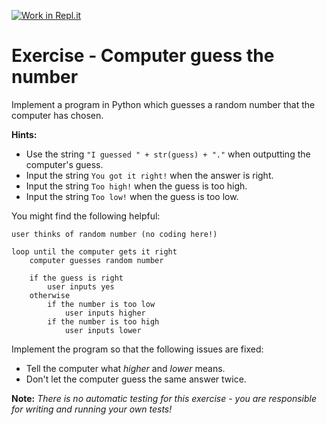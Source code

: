 [![Work in Repl.it](https://classroom.github.com/assets/work-in-replit-14baed9a392b3a25080506f3b7b6d57f295ec2978f6f33ec97e36a161684cbe9.svg)](https://classroom.github.com/online_ide?assignment_repo_id=2784549&assignment_repo_type=AssignmentRepo)
# Exercise - Computer guess the number

Implement a program in Python which guesses a random number that the computer has chosen.

**Hints:**

- Use the string `"I guessed " + str(guess) + "."` when outputting the computer's guess.
- Input the string `You got it right!` when the answer is right.
- Input the string `Too high!` when the guess is too high.
- Input the string `Too low!` when the guess is too low.

You might find the following helpful:

```plaintext
user thinks of random number (no coding here!)

loop until the computer gets it right
    computer guesses random number

    if the guess is right
        user inputs yes
    otherwise
        if the number is too low
            user inputs higher
        if the number is too high
            user inputs lower
```

Implement the program so that the following issues are fixed:

- Tell the computer what *higher* and *lower* means.
- Don't let the computer guess the same answer twice.

**Note:** *There is no automatic testing for this exercise - you are responsible for writing and running your own tests!*
